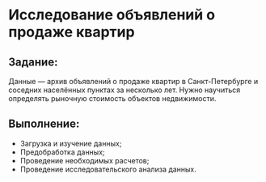 # Исследование объявлений о продаже квартир
## Задание:
Данные — архив объявлений о продаже квартир в Санкт-Петербурге и соседних населённых пунктах за несколько лет. 
Нужно научиться определять рыночную стоимость объектов недвижимости. 
## Выполнение: 
* Загрузка и изучение данных;
* Предобработка данных;
* Проведение необходимых расчетов;
* Проведение исследовательского анализа данных. 
